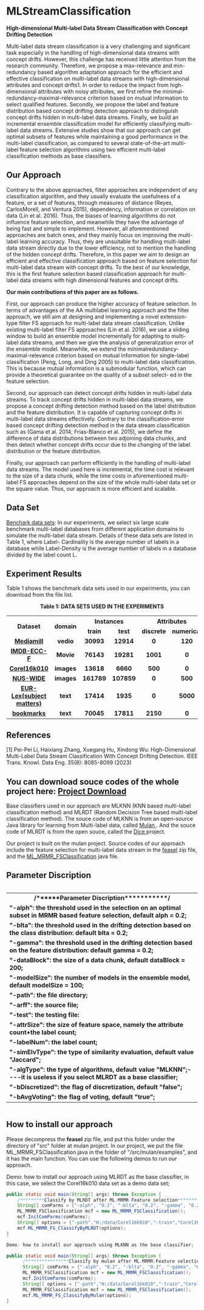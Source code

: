 # MLStreamClassification
<B>High-dimensional Multi-label Data Stream Classification with Concept Drifting Detection</B>
<P>Multi-label data stream classification is a very challenging and significant task especially in the handling of high-dimensional data streams with concept drifts. However, this
challenge has received little attention from the research community. Therefore, we propose a max-relevance and min-redundancy based algorithm adaptation approach for the efficient and effective classification on multi-label data streams
with high-dimensional attributes and concept drifts1. In order to reduce the impact from high-dimensional attributes
with noisy attributes, we first refine the minimal-redundancy-maximal-relevance criterion based on mutual information
to select qualified features. Secondly, we propose the label
and feature distribution based concept drifting detection approach to distinguish concept drifts hidden in multi-label data
streams. Finally, we build an incremental ensemble classification model for efficiently classifying multi-label data streams.
Extensive studies show that our approach can get optimal subsets of features while maintaining a good performance in the
multi-label classification, as compared to several state-of-the-art multi-label feature selection algorithms using two efficient
multi-label classification methods as base classifiers.</P>

<H2>Our Approach</H2>
<P>Contrary to the above approaches, filter approaches are
independent of any classification algorithm, and they usually evaluate the usefulness of a feature, or a set of features, through measures of distance (Reyes, CarlosMorell,
and Ventura 2015), dependency, information or correlation
on data (Lin et al. 2016). Thus, the biases of learning algorithms do not influence feature selection, and meanwhile
they have the advantage of being fast and simple to implement. However, all aforementioned approaches are batch
ones, and they mainly focus on improving the multi-label
learning accuracy. Thus, they are unsuitable for handling
multi-label data stream directly due to the lower efficiency, not to mention the handling of the hidden concept drifts.
Therefore, in this paper we aim to design an efficient and effective classification approach based on feature selection for
multi-label data stream with concept drifts. To the best of
our knowledge, this is the first feature selection based classification approach for multi-label data streams with high
dimensional features and concept drifts. </P>
<P><B>Our main contributions of this paper are as follows.</B></P>
<P>First, our approach can produce the higher accuracy of feature selection. In terms of advantages of the AA multilabel learning approach and the filter approach, we still aim
at designing and implementing a novel extension-type filter FS approach for multi-label data stream classification.
Unlike existing multi-label filter FS approaches (Lin et al.
2016), we use a sliding window to build an ensemble model incrementally for adapting to multi-label data streams, and then we give the analysis of generalization error of
the ensemble model. Meanwhile, we extend the minimalredundancy-maximal-relevance criterion based on mutual information for single-label classification (Peng, Long, and
Ding 2005) to multi-label data classification. This is because
mutual information is a submodular function, which can provide a theoretical guarantee on the quality of a subset select-
ed in the feature selection.</P>

<P>Second, our approach can detect concept drifts hidden in
multi-label data streams. To track concept drifts hidden in
multi-label data streams, we propose a concept drifting detection method based on the label distribution and the feature distribution. It is capable of capturing concept drifts in multi-label data streams effectively. Contrary to the
classification-error based concept drifting detection method
in the data stream classification such as (Gama et al. 2014;
Frias-Blanco et al. 2015), we define the difference of data
distributions between two adjoining data chunks, and then
detect whether concept drifts occur due to the changing of
the label distribution or the feature distribution.</P>

<P>Finally, our approach can perform efficiently in the handling of multi-label data streams. The model used here is
incremental, the time cost is relevant to the size of a data
chunk, while the time costs in aforementioned multi-label
FS approaches depend on the size of the whole multi-label
data set or the square value. Thus, our approach is more efficient and scalable.</P>
<H2>Data Set </H2>
<P><A onclick="stc(this, 26)" href="http://mulan.sourceforge.net/datasets-mlc.html" 
target="_new"> Benchark data sets</A>: In our experiments, we select six large scale benchmark multi-label databases from different application domains to simulate the multi-label data stream. Details of these data sets are listed in Table 1, where Label-
Cardinality is the average number of labels in a database
while Label-Density is the average number of labels in a
database divided by the label count L.</P>

<H2>Experiment Results</H2>
<P>Table 1 shows the benchmark data sets used in our experiments, you can download from the file list. 
<!--Due to the space limit, other experimental results are not shown here, you can get details from Download.-->
</P>
<P align="center"><B>Table 1: DATA SETS USED IN THE EXPERIMENTS</B></P>
<P>
<TABLE width="700" align="center" class=" borderColumns borderRows tableBorder" 
cellSpacing="0" cellPadding="0">
  <TBODY>
  <TR>
   <th rowspan="2">Dataset</th>
    <th rowspan="2">domain</th>
    <th colspan="2">Instances</th>
    <th colspan="2">Attributes</th>
    <th rowspan="2"> Labels</th>
    <th rowspan="2"> Label Cardinality</th>
    <th rowspan="2">Laebl Density</th>
  </TR>
  <TR>
    <TD align="center"><B>train</B></TD>
    <TD align="center"><B>test</B></TD>
    <TD align="center"><B>discrete</B></TD>
    <TD align="center"><B>numerical</B></TD>
  </TR>
   <TR>
    <TD align="center"><B><A onclick="stc(this, 26)" href="https://github.com/peipeilihfut/MLStreamClassification/blob/master/mediamill.rar" 
target="_new">Mediamill</A></B></TD>
    <TD align="center"><B>vedio</B></TD>
    <TD align="center"><B>30993</B></TD>
    <TD align="center"><B>12914</B></TD>
    <TD align="center"><B>0</B></TD>
    <TD align="center"><B>120</B></TD>
    <TD align="center"><B>101</B></TD>
    <TD align="center"><B>4.376</B></TD>
    <TD align="center"><B>0.043</B></TD>
  </TR>
  <TR>
    <TD align="center"><B><A onclick="stc(this, 26)" href="https://github.com/peipeilihfut/MLStreamClassification/blob/master/IMDB-ECC-F.rar" 
target="_new">IMDB-ECC-F</A></B></TD>
    <TD align="center"><B>Movie</B></TD>
    <TD align="center"><B>76143</B></TD>
    <TD align="center"><B>19281</B></TD>
    <TD align="center"><B>1001</B></TD>
    <TD align="center"><B>0</B></TD>
    <TD align="center"><B>28</B></TD>
    <TD align="center"><B>1.920</B></TD>
    <TD align="center"><B>0.036</B></TD>
  </TR>
  <TR>
    <TD align="center"><B><A onclick="stc(this, 26)" href="https://github.com/peipeilihfut/MLStreamClassification/blob/master/Core16k010.rar" 
target="_new">Corel16k010</A></B></TD>
    <TD align="center"><B>images</B></TD>
    <TD align="center"><B>13618</B></TD>
    <TD align="center"><B>6660</B></TD>
    <TD align="center"><B>500</B></TD>
    <TD align="center"><B>0</B></TD>
    <TD align="center"><B>144</B></TD>
    <TD align="center"><B>2.834</B></TD>
    <TD align="center"><B>0.017</B></TD>
  </TR>
   <TR>
    <TD align="center"><B><A onclick="stc(this, 26)" href="https://github.com/peipeilihfut/MLStreamClassification/blob/master/nuswide-bow-train.rar" 
target="_new">NUS-WIDE</A></B></TD>
    <TD align="center"><B>images</B></TD>
    <TD align="center"><B>161789</B></TD>
    <TD align="center"><B>107859</B></TD>
    <TD align="center"><B>0</B></TD>
    <TD align="center"><B>500</B></TD>
    <TD align="center"><B>81</B></TD>
    <TD align="center"><B>1.869</B></TD>
    <TD align="center"><B>0.023</B></TD>
  </TR>
  <TR>
    <TD align="center"><B><A onclick="stc(this, 26)" href="https://github.com/peipeilihfut/MLStreamClassification/blob/master/eurlex-directory-codes.rar" 
target="_new">EUR-Lex(subject matters)</A></B></TD>
    <TD align="center"><B>text</B></TD>
    <TD align="center"><B>17414</B></TD>
    <TD align="center"><B>1935</B></TD>
    <TD align="center"><B>0</B></TD>
    <TD align="center"><B>5000</B></TD>
    <TD align="center"><B>412</B></TD>
    <TD align="center"><B>2.213</B></TD>
    <TD align="center"><B>0.011</B></TD>
  </TR>
  <TR>
    <TD align="center"><B><A onclick="stc(this, 26)" href="https://github.com/peipeilihfut/MLStreamClassification/blob/master/bookmarks.rar" 
target="_new">bookmarks</A></B></TD>
    <TD align="center"><B>text</B></TD>
    <TD align="center"><B>70045</B></TD>
    <TD align="center"><B>17811</B></TD>
    <TD align="center"><B>2150</B></TD>
    <TD align="center"><B>0</B></TD>
    <TD align="center"><B>208</B></TD>
    <TD align="center"><B>2.028</B></TD>
    <TD align="center"><B>0.010</B></TD>
  </TR>
</TBODY></TABLE>
<P></P>
       
<DIV style="clear: both;"></DIV>
<DIV class="conM ">
<DIV style="clear: both;"></DIV>
<DIV class="conM ">
<H2>References</H2>
<P>[1] Pei-Pei Li, Haixiang Zhang, Xuegang Hu, Xindong Wu:
High-Dimensional Multi-Label Data Stream Classification With Concept Drifting Detection. IEEE Trans. Knowl. Data Eng. 35(8): 8085-8099 (2023)</P>
<H2>You can download souce codes of the whole project here: <A onclick="stc(this, 26)" href="https://github.com/peipeilihfut/MLStreamClassification/blob/master/mulan.rar" 
target="_new">Project Download</A></H2>
<P> Base classifiers used in our approach are MLKNN (KNN based multi-label classification method) and MLRDT (Random Decision Tree based multi-label classification method).
The souce code of MLKNN is from an open-source Java library for learning from Multi-label data, called  <A onclick="stc(this, 26)" href="http://mulan.sourceforge.net/index.html" 
target="_new">Mulan </A>.
And the souce code of MLRDT is from the open souce, called the <A onclick="stc(this, 26)" href="http://www.dice4dm.com/" 
target="_new">Dice </A> project.</P>
<P> Our project is built on the mulan project. Source codes of our approach include the feature selection for multi-label data stream in the <A onclick="stc(this, 26)" href="https://github.com/peipeilihfut/MLStreamClassification/blob/master/feasel.rar" 
target="_new"> feasel</A> zip file, and the <A onclick="stc(this, 26)" href="https://github.com/peipeilihfut/MLStreamClassification/blob/master/ML_MRMR_FSClassification.java" 
target="_new"> ML_MRMR_FSClassification</A>  java file.</P>
</DIV>
<H2>Parameter Discription</H2>
<P> 
<TABLE width="700" align="left" class=" borderColumns borderRows tableBorder" 
cellSpacing="0" cellPadding="0">
  <TBODY>
  <TR><TD align="center"><B>/******Parameter Discription***********/</B></TD></TR>
	 <TR><TD align="left"><B>"-alph": the threshold used in the selection on an optimal subset in MRMR based feature selection, default alph = 0.2;</B></TD></TR>
	 <TR><TD align="left"><B>"-blta": the threshold used in the drifting detection based on the class distribution: default blta = 0.2;</B></TD></TR>
	 <TR><TD align="left"><B>"-gamma": the threshold used in the drifting detection based on the feature distribution: default gamma = 0.2;</B></TD></TR>
	 <TR><TD align="left"><B>"-dataBlock": the size of a data chunk, default dataBlock = 200;</B></TD></TR>
	 <TR><TD align="left"><B>"-modelSize": the number of models in the ensemble model, default modelSize = 100;</B></TD></TR>
	 <TR><TD align="left"><B>"-path": the file directory;</B></TD></TR>
	 <TR><TD align="left"><B>"-arff": the source file;</B></TD></TR>
	 <TR><TD align="left"><B>"-test": the testing file: </B></TD></TR>
	 <TR><TD align="left"><B>"-attrSize": the size of feature space, namely the attribute count+the label count;</B></TD></TR>
	 <TR><TD align="left"><B>"-labelNum": the label count;</B></TD></TR>
	 <TR><TD align="left"><B>"-simElvType": the type of similarity evaluation, default value "Jaccard";</B></TD></TR>
	 <TR><TD align="left"><B>"-algType": the type of algorithms, default value "MLKNN";----it is useless if you select MLRDT as a base classifier;</B></TD></TR>
	 <TR><TD align="left"><B>"-bDiscretized": the flag of discretization, default "false";</B></TD></TR>
	 <TR><TD align="left"><B>"-bAvgVoting": the flag of voting, default "true";</B></TD></TR>
 </TBODY></TABLE>
</P>
<DIV style="clear: both;"></DIV>
<DIV class="conM ">
<H2>How to install our approach</H2>
<P> Please decompress the <B>feasel</B> zip file, and put this folder under the directory of "src" folder at mulan project. In our project, we put the file ML_MRMR_FSClassification.java in the folder 
of "/src/mulan/examples", and it has the main function. You can use the following demos to run our approach.
<P>Demo: how to install our approach using MLRDT as the base classifier, in this case, we select the Corel16k010 data set as a demo data set;

```Java
public static void main(String[] args) throws Exception {
	/*********Classify by MLRDT after ML-MRMR-Feature selection**************/
	String[] comParms = {"-alph", "0.2", "-blta", "0.2", "-gamma", "0.2", "-dataBlock", "200", "-modelSize", "100"};
	ML_MRMR_FSClassification mcf = new ML_MRMR_FSClassification();
	mcf.InitComParms(comParms);
	String[] options = {"-path","H:/data/Corel16k010","-train","Corel16k010-train.arff-sort.arff","-test", "Corel16k010-test.arff","-xml","Corel16k010.xml", "-attrSize","644", "-labelNum","144", "-minS", "4", "-treeNum", "10", "-simElvType", "Jaccard", "-bDiscretized", "false", "-bAvgVoting", "true"};
	mcf.ML_MRMR_FS_ClassifyByMLRDT(options);
}

Demo: how to install our approach using MLKNN as the base classifier;

public static void main(String[] args) throws Exception {
      /****************Classify by mulan after ML-MRMR-Feature selection**********************/
      String[] comParms = {"-alph", "0.2", "-blta", "0.2", "-gamma", "0.2", "-dataBlock", "200", "-modelSize", "100"};
      ML_MRMR_FSClassification mcf = new ML_MRMR_FSClassification();
      mcf.InitComParms(comParms);
      String[] options = {"-path","H:/data/Corel16k010","-train","Corel16k010-train.arff-sort.arff","-test", "Corel16k010-test.arff","-xml","Corel16k010.xml","-attrSize","644", "-labelNum","144", "-simElvType", "Jaccard", "-algType", "MLKNN", "-bDiscretized", "false","-bAvgVoting", "true"};
      ML_MRMR_FSClassification mcf = new ML_MRMR_FSClassification();
      mcf.ML_MRMR_FS_ClassifyByMulan(options);
}
